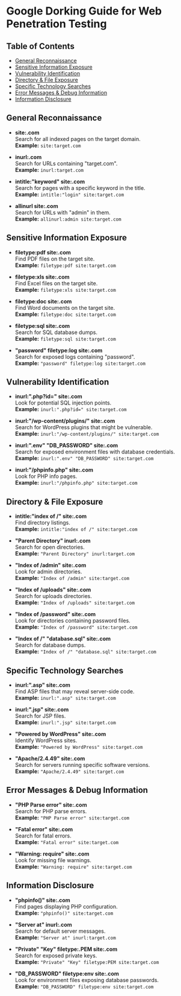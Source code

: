 # Google Dorking Guide for Web Penetration Testing

## Table of Contents

- [General Reconnaissance](#general-reconnaissance)
- [Sensitive Information Exposure](#sensitive-information-exposure)
- [Vulnerability Identification](#vulnerability-identification)
- [Directory & File Exposure](#directory--file-exposure)
- [Specific Technology Searches](#specific-technology-searches)
- [Error Messages & Debug Information](#error-messages--debug-information)
- [Information Disclosure](#information-disclosure)

## General Reconnaissance

- **site:.com**  
  Search for all indexed pages on the target domain.  
  **Example:** `site:target.com`

- **inurl:.com**  
  Search for URLs containing "target.com".  
  **Example:** `inurl:target.com`

- **intitle:"keyword" site:.com**  
  Search for pages with a specific keyword in the title.  
  **Example:** `intitle:"login" site:target.com`

- **allinurl site:.com**  
  Search for URLs with "admin" in them.  
  **Example:** `allinurl:admin site:target.com`

## Sensitive Information Exposure

- **filetype:pdf site:.com**  
  Find PDF files on the target site.  
  **Example:** `filetype:pdf site:target.com`

- **filetype:xls site:.com**  
  Find Excel files on the target site.  
  **Example:** `filetype:xls site:target.com`

- **filetype:doc site:.com**  
  Find Word documents on the target site.  
  **Example:** `filetype:doc site:target.com`

- **filetype:sql site:.com**  
  Search for SQL database dumps.  
  **Example:** `filetype:sql site:target.com`

- **"password" filetype:log site:.com**  
  Search for exposed logs containing "password".  
  **Example:** `"password" filetype:log site:target.com`

## Vulnerability Identification

- **inurl:".php?id=" site:.com**  
  Look for potential SQL injection points.  
  **Example:** `inurl:".php?id=" site:target.com`

- **inurl:"/wp-content/plugins/" site:.com**  
  Search for WordPress plugins that might be vulnerable.  
  **Example:** `inurl:"/wp-content/plugins/" site:target.com`

- **inurl:".env" "DB_PASSWORD" site:.com**  
  Search for exposed environment files with database credentials.  
  **Example:** `inurl:".env" "DB_PASSWORD" site:target.com`

- **inurl:"/phpinfo.php" site:.com**  
  Look for PHP info pages.  
  **Example:** `inurl:"/phpinfo.php" site:target.com`

## Directory & File Exposure

- **intitle:"index of /" site:.com**  
  Find directory listings.  
  **Example:** `intitle:"index of /" site:target.com`

- **"Parent Directory" inurl:.com**  
  Search for open directories.  
  **Example:** `"Parent Directory" inurl:target.com`

- **"Index of /admin" site:.com**  
  Look for admin directories.  
  **Example:** `"Index of /admin" site:target.com`

- **"Index of /uploads" site:.com**  
  Search for uploads directories.  
  **Example:** `"Index of /uploads" site:target.com`

- **"Index of /password" site:.com**  
  Look for directories containing password files.  
  **Example:** `"Index of /password" site:target.com`

- **"Index of /" "database.sql" site:.com**  
  Search for database dumps.  
  **Example:** `"Index of /" "database.sql" site:target.com`

## Specific Technology Searches

- **inurl:".asp" site:.com**  
  Find ASP files that may reveal server-side code.  
  **Example:** `inurl:".asp" site:target.com`

- **inurl:".jsp" site:.com**  
  Search for JSP files.  
  **Example:** `inurl:".jsp" site:target.com`

- **"Powered by WordPress" site:.com**  
  Identify WordPress sites.  
  **Example:** `"Powered by WordPress" site:target.com`

- **"Apache/2.4.49" site:.com**  
  Search for servers running specific software versions.  
  **Example:** `"Apache/2.4.49" site:target.com`

## Error Messages & Debug Information

- **"PHP Parse error" site:.com**  
  Search for PHP parse errors.  
  **Example:** `"PHP Parse error" site:target.com`

- **"Fatal error" site:.com**  
  Search for fatal errors.  
  **Example:** `"Fatal error" site:target.com`

- **"Warning: require" site:.com**  
  Look for missing file warnings.  
  **Example:** `"Warning: require" site:target.com`

## Information Disclosure

- **"phpinfo()" site:.com**  
  Find pages displaying PHP configuration.  
  **Example:** `"phpinfo()" site:target.com`

- **"Server at" inurl:.com**  
  Search for default server messages.  
  **Example:** `"Server at" inurl:target.com`

- **"Private" "Key" filetype:.PEM site:.com**  
  Search for exposed private keys.  
  **Example:** `"Private" "Key" filetype:PEM site:target.com`

- **"DB_PASSWORD" filetype:env site:.com**  
  Look for environment files exposing database passwords.  
  **Example:** `"DB_PASSWORD" filetype:env site:target.com`
